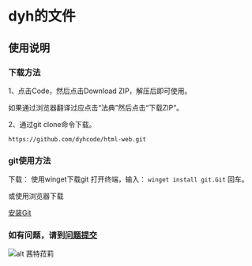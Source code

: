 <!-- 这是自述文件，无用 -->
# dyh的文件

## 使用说明

### 下载方法

1、点击Code，然后点击Download ZIP，解压后即可使用。

如果通过浏览器翻译过应点击“法典”然后点击“下载ZIP”。

2、通过git clone命令下载。

`` https://github.com/dyhcode/html-web.git ``

### git使用方法

下载：
使用winget下载git
打开终端，输入：
`winget install git.Git`
回车。

或使用浏览器下载

[安装Git](https://github.com/git-for-windows/git/releases/download/v2.47.0.windows.2/Git-2.47.0.2-64-bit.exe)

### 如有问题，请到[问题提交](https://github.com/dyhcode/html-web/issues)

![alt 茜特菈莉](./image/Yuan%20Shen%20原神%20Screenshot%202024.10.11%20-%2014.02.09.98.png)
